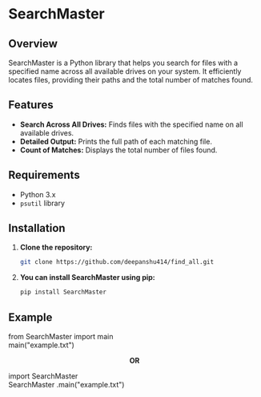 # SearchMaster 

## Overview

SearchMaster  is a Python library that helps you search for files with a specified name across all available drives on your system. It efficiently locates files, providing their paths and the total number of matches found.

## Features

- **Search Across All Drives:** Finds files with the specified name on all available drives.
- **Detailed Output:** Prints the full path of each matching file.
- **Count of Matches:** Displays the total number of files found.

## Requirements

- Python 3.x
- `psutil` library

## Installation

1. **Clone the repository:**

   ```sh
   git clone https://github.com/deepanshu414/find_all.git
2. **You can install SearchMaster using pip:**

   ```sh
   pip install SearchMaster 

## Example

from SearchMaster  import main<br>
main("example.txt")

**<p align="center">OR</p>**

import SearchMaster <br>
SearchMaster .main("example.txt")
   
